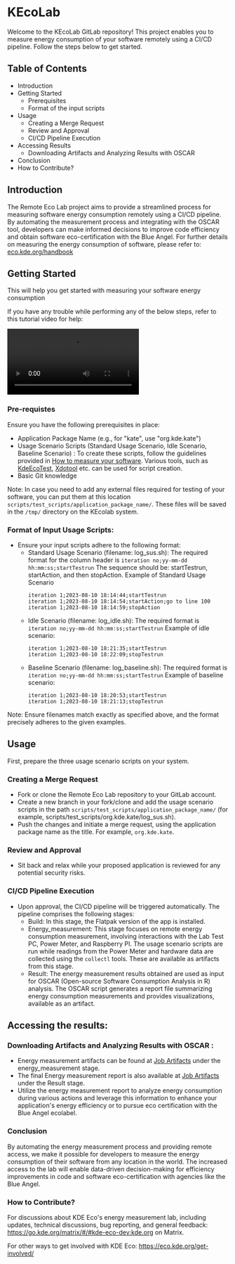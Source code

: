 # KEcoLab
Welcome to the KEcoLab GitLab repository! This project enables you to measure energy consumption of your software remotely using a CI/CD pipeline. Follow the steps below to get started.
## Table of Contents
- Introduction
- Getting Started
    - Prerequisites
    - Format of the input scripts
- Usage
   - Creating a Merge Request
   - Review and Approval
   - CI/CD Pipeline Execution
- Accessing Results
   - Downloading Artifacts and Analyzing Results with OSCAR 
- Conclusion
- How to Contribute?

## Introduction 
The Remote Eco Lab project aims to provide a streamlined process for measuring software energy consumption remotely using a CI/CD pipeline. By automating the measurement process and integrating with the OSCAR tool, developers can make informed decisions to improve code efficiency and obtain software eco-certification with the Blue Angel.
For further details on measuring the energy consumption of software, please refer to: [eco.kde.org/handbook](https://eco.kde.org/handbook/)
## Getting Started
This will help you get started with measuring your software energy consumption

If you have any trouble while performing any of the below steps, refer to this tutorial video for help: 

![KEcolab-Tutorial](KEcolab-Tutorial.mp4) 

### Pre-requistes 
Ensure you have the following prerequisites in place:
 - Application Package Name (e.g., for "kate", use "org.kde.kate")
 - Usage Scenario Scripts (Standard Usage Scenario, Idle Scenario, Baseline Scenario) : To create these scripts, follow the guidelines provided in [How to measure your software](https://eco.kde.org/handbook/#a-how-to-measure-your-software). Various tools, such as [KdeEcoTest](https://invent.kde.org/teams/eco/feep/-/tree/master/tools/KdeEcoTest), [Xdotool](https://github.com/jordansissel/xdotool) etc. can be used for script creation.
 - Basic Git knowledge

Note: In case you need to add any external files required for testing of your software, you can put them at this location `scripts/test_scripts/application_package_name/`. These files will be saved in the `/tmp/` directory on the KEcolab system.

### Format of Input Usage Scripts:
 - Ensure your input scripts adhere to the following format:
   - Standard Usage Scenario (filename: log_sus.sh): 
        The required format for the column header is `iteration no;yy-mm-dd hh:mm:ss;startTestrun`
        The sequence should be: startTestrun, startAction, and then stopAction.
        Example of Standard Usage Scenario
        ```
        iteration 1;2023-08-10 18:14:44;startTestrun
        iteration 1;2023-08-10 18:14:54;startAction;go to line 100 
        iteration 1;2023-08-10 18:14:59;stopAction
        ```
   - Idle Scenario (filename: log_idle.sh):
       The required format is `iteration no;yy-mm-dd hh:mm:ss;startTestrun`
       Example of idle scenario:
       ```
       iteration 1;2023-08-10 18:21:35;startTestrun 
       iteration 1;2023-08-10 18:22:09;stopTestrun 
       ```
   - Baseline Scenario (filename: log_baseline.sh):
        The required format is `iteration no;yy-mm-dd hh:mm:ss;startTestrun`
        Example of baseline scenario:
        ```
        iteration 1;2023-08-10 18:20:53;startTestrun 
        iteration 1;2023-08-10 18:21:13;stopTestrun 
        ```
Note: Ensure filenames match exactly as specified above, and the format precisely adheres to the given examples.
## Usage
First, prepare the three usage scenario scripts on your system.
### Creating a Merge Request
- Fork or clone the Remote Eco Lab repository to your GitLab account.
- Create a new branch in your fork/clone and add the usage scenario scripts in the path `scripts/test_scripts/application_package_name/` (for example, scripts/test_scripts/org.kde.kate/log_sus.sh).
- Push the changes and initiate a merge request, using the application package name as the title. For example, `org.kde.kate`.
### Review and Approval
- Sit back and relax while your proposed application is reviewed for any potential security risks.
### CI/CD Pipeline Execution
- Upon approval, the CI/CD pipeline will be triggered automatically.
The pipeline comprises the following stages:
  - Build: In this stage, the Flatpak version of the app is installed.
  - Energy_measurement: This stage focuses on remote energy consumption measurement, involving interactions with the Lab Test PC, Power Meter, and Raspberry PI. The usage scenario scripts are run while readings from the Power Meter and hardware data are collected using the `collectl` tools. These are available as artifacts from this stage.
  - Result: The energy measurement results obtained are used as input for OSCAR (Open-source Software Consumption Analysis in R) analysis. The OSCAR script generates a report file summarizing energy consumption measurements and provides visualizations, available as an artifact.

## Accessing the results:
### Downloading Artifacts and Analyzing Results with OSCAR  :
   - Energy measurement artifacts can be found at [Job Artifacts](https://invent.kde.org/teams/eco/remote-eco-lab/-/artifacts) under the energy_measurement stage.
   - The final Energy measurement report is also available at [Job Artifacts](https://invent.kde.org/teams/eco/remote-eco-lab/-/artifacts) under the Result stage.
   - Utilize the energy measurement report to analyze energy consumption during various actions and leverage this information to enhance your application's energy efficiency or to pursue eco certification with the Blue Angel ecolabel.

### Conclusion 
By automating the energy measurement process and providing remote access, we make it possible for developers to measure the energy consumption of their software from any location in the world. The increased access to the lab will enable data-driven decision-making for efficiency improvements in code and software eco-certification with agencies like the Blue Angel.

### How to Contribute?
For discussions about KDE Eco's energy measurement lab, including updates, technical discussions, bug reporting, and general feedback: https://go.kde.org/matrix/#/#kde-eco-dev:kde.org on Matrix.

For other ways to get involved with KDE Eco: https://eco.kde.org/get-involved/
